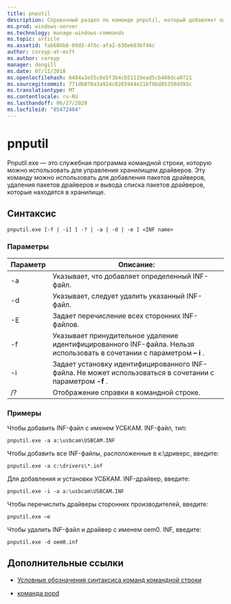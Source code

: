 ```yaml
---
title: pnputil
description: Справочный раздел по команде pnputil, который добавляет пакеты драйверов, удаляет пакеты драйверов и перечисляет пакеты драйверов, которые находятся в хранилище драйверов, с помощью служебной программы pnputil.exe.
ms.prod: windows-server
ms.technology: manage-windows-commands
ms.topic: article
ms.assetid: fab686b8-09d3-4f6c-afa2-630e6036f44c
author: coreyp-at-msft
ms.author: coreyp
manager: dongill
ms.date: 07/11/2018
ms.openlocfilehash: 6484a3e55c6e5f3b4cb51119ead5cb488dca0721
ms.sourcegitcommit: 771db070a3a924c8265944e21bf9bd85350dd93c
ms.translationtype: MT
ms.contentlocale: ru-RU
ms.lasthandoff: 06/27/2020
ms.locfileid: "85472404"
---
```

# <a name="pnputil"></a>pnputil

Pnputil.exe — это служебная программа командной строки, которую можно использовать для управления хранилищем драйверов. Эту команду можно использовать для добавления пакетов драйверов, удаления пакетов драйверов и вывода списка пакетов драйверов, которые находятся в хранилище.

## <a name="syntax"></a>Синтаксис

```
pnputil.exe [-f | -i] [ -? | -a | -d | -e ] <INF name>
```

### <a name="parameters"></a>Параметры

| Параметр | Описание: |
|--|--|
| -a | Указывает, что добавляет определенный INF-файл. |
| -d | Указывает, следует удалить указанный INF-файл. |
| -E | Задает перечисление всех сторонних INF-файлов. |
| -f | Указывает принудительное удаление идентифицированного INF-файла. Нельзя использовать в сочетании с параметром **– i** . |
| -i | Задает установку идентифицированного INF-файла. Не может использоваться в сочетании с параметром **-f** . |
| /? | Отображение справки в командной строке. |

### <a name="examples"></a>Примеры

Чтобы добавить INF-файл с именем УСБКАМ. INF-файл, тип:

```
pnputil.exe -a a:\usbcam\USBCAM.INF
```

Чтобы добавить все INF-файлы, расположенные в к:\дриверс, введите:

```
pnputil.exe -a c:\drivers\*.inf
```

Для добавления и установки УСБКАМ. INF-драйвер, введите:

```
pnputil.exe -i -a a:\usbcam\USBCAM.INF
```

Чтобы перечислить драйверы сторонних производителей, введите:

```
pnputil.exe –e
```

Чтобы удалить INF-файл и драйвер с именем oem0. INF, введите:

```
pnputil.exe -d oem0.inf
```

## <a name="additional-references"></a>Дополнительные ссылки

- [Условные обозначения синтаксиса команд командной строки](command-line-syntax-key.md)

- [команда popd](popd.md)
